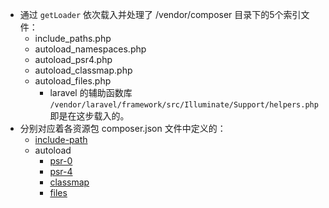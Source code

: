 - 通过 `getLoader` 依次载入并处理了 /vendor/composer 目录下的5个索引文件：
  - include_paths.php
  - autoload_namespaces.php
  - autoload_psr4.php
  - autoload_classmap.php
  - autoload_files.php
    - laravel 的辅助函数库 `/vendor/laravel/framework/src/Illuminate/Support/helpers.php` 即是在这步载入的。
- 分别对应着各资源包 composer.json 文件中定义的：
  - [include-path](https://github.com/5-say/composer-doc-cn/blob/master/cn-introduction/04-schema.md#include-path)
  - autoload
      - [psr-0](https://github.com/5-say/composer-doc-cn/blob/master/cn-introduction/04-schema.md#psr-0)
      - [psr-4](https://github.com/5-say/composer-doc-cn/blob/master/cn-introduction/04-schema.md#psr-4)
      - [classmap](https://github.com/5-say/composer-doc-cn/blob/master/cn-introduction/04-schema.md#classmap)
      - [files](https://github.com/5-say/composer-doc-cn/blob/master/cn-introduction/04-schema.md#files)